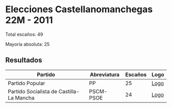 # Elecciones Castellanomanchegas 22M - 2011

Total escaños: 49

Mayoría absoluta: 25

## Resultados

| Partido | Abreviatura | Escaños | Logo |
| - | - | - | - |
| Partido Popular | PP | 25 | [Logo](https://github.com/playzzz/Pactos/blob/master/Logos/PP.jpg?raw=true)
| Partido Socialista de Castilla-La Mancha | PSCM-PSOE | 24 | [Logo](https://github.com/playzzz/Pactos/blob/master/Logos/PSOE.jpg?raw=true)
